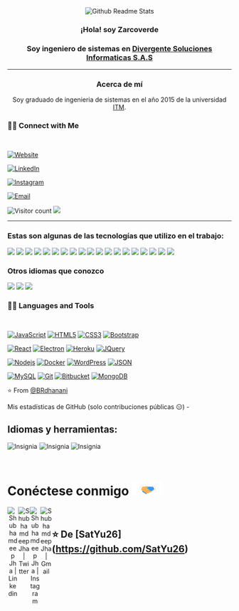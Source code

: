 <html>
<body>
<p align="center">
 <img width="200px" src="https://user-images.githubusercontent.com/31412501/118694241-7db51780-b7d1-11eb-9368-e97f2fed3ad9.png" align="center" alt="Github Readme Stats"/>
 <h3 align='center'>¡Hola! soy Zarcoverde</h3>
 <h3 align='center'>Soy ingeniero de sistemas en <a href="https://www.divergente.net.co/"> Divergente Soluciones Informaticas S.A.S </a></h3>
</p>
<hr>
<h3 align="center">Acerca de mí</h3>
<p align="center" style="text-justify">Soy graduado de ingenieria de sistemas en el año 2015 de la universidad <a href="https://www.itm.edu.co/">ITM<a>.</p>




<h3> 🤝🏻 Connect with Me </h3>

<br>

<p align="center">

<a href="https://shivammalpani.netlify.app/"><img alt="Website" src="https://img.shields.io/badge/shivammalpani.netlify.app-black?style=flat-square&logo=google-chrome"></a>

<a href="https://www.linkedin.com/in/shivam-malpani-47a379198/"><img alt="LinkedIn" src="https://img.shields.io/badge/LinkedIn-Shivam%20Malpani-blue?style=flat-square&logo=linkedin"></a>

<a href="https://www.instagram.com/i__disbalance/"><img alt="Instagram" src="https://img.shields.io/badge/Instagram-i__disbalance-black?style=flat-square&logo=instagram"></a>

<a href="mailto:shivammalpani111@gmail.com"><img alt="Email" src="https://img.shields.io/badge/Email-shivammalpani111@gmail.com-blue?style=flat-square&logo=gmail"></a>

</p>

![Visitor count](https://visitor-badge.laobi.icu/badge?page_id=shivam0110.shivam0110)   <img src="https://media.giphy.com/media/dxn6fRlTIShoeBr69N/giphy.gif" width="30">

<hr>

### Estas son algunas de las tecnologías que utilizo en el trabajo:

<img src = "https://img.shields.io/badge/-HTML5-E34F26?style=flat&logo=html5&logoColor=white"> <img src = "https://img.shields.io/badge/-CSS3 -1572B6? Style = flat & logo = css3 & logoColor = white ">
<img src = "https://img.shields.io/badge/-Bootstrap-563D7C?style=flat&logo=bootstrap&logoColor=white">
<img src = "https://img.shields.io/badge/-JavaScript-eed718?style=flat&logo=javascript&logoColor=ffffff">
<img src = "https://img.shields.io/badge/-Sass-cc6699?style=flat&logo=sass&logoColor=ffffff">
<img src = "https://img.shields.io/badge/-React-000000?style=flat&logo=react&logoColor=00c8ff">
<img src = "https://img.shields.io/badge/-MongoDB-4DB33D?style=flat&logo=mongodb&logoColor=FFFFFF">
<img src = "https://img.shields.io/badge/-GraphQL-e535ab?style=flat&logo=graphql&logoColor=FFFFFF">
<img src = "https://img.shields.io/badge/-MySQL-F29111?style=flat&logo=mysql&logoColor=FFFFFF">
<img src = "https://img.shields.io/badge/-Express.js-787878?style=flat">
<img src = "https://img.shields.io/badge/-Node.js-3C873A?style=flat&logo=Node.js&logoColor=white">
<img src = "https://img.shields.io/badge/-Firebase-FFA611?style=flat&logo=firebase&logoColor=FFFFFF">
<img src = "http://img.shields.io/badge/-Google%20Cloud%20Platform-4285F4?style=flat&logo=google%20cloud&logoColor=white">
<img src = "https://img.shields.io/badge/-Progressive Web Apps-5A0FC8? style = flat">
<img src = "http://img.shields.io/badge/-Git-F1502F?style=flat&logo=git&logoColor=FFFFFF">
<img src = "http://img.shields.io/badge/-Github-000000?style=flat&logo=github&logoColor=FFFFFF">
<img src = "http://img.shields.io/badge/-VS%20Code-007ACC?style=flat&logo=visual%20studio%20code&logoColor=white">
<img src = "http://img.shields.io/badge/-Heroku-430098?style=flat&logo=heroku&logoColor=white">
<img src = "http://img.shields.io/badge/-Vercel-black?style=flat&logo=vercel&logoColor=white">

### Otros idiomas que conozco
<img src = "http://img.shields.io/badge/-Java-F89820?style=flat&logo=java&logoColor=white"> <img src = "https://img.shields.io/badge/-C % 20 &% 20C ++ - 659ad2? Style = flat & logo = c% 2B% 2B & logoColor = ffffff "> <img src =" https://img.shields.io/badge/-Python-black?style=flat&logo=python&logoColor=white " > 




### 👨‍💻 Languages and Tools

<br />

[![JavaScript](https://img.shields.io/badge/-JavaScript-black?style=flat&logo=javascript&link=https://github.com/BRdhanani)](https://github.com/BRdhanani) 
[![HTML5](https://img.shields.io/badge/-HTML5-E34F26?style=flat&logo=html5&logoColor=white&link=https://github.com/BRdhanani)](https://github.com/BRdhanani) 
[![CSS3](https://img.shields.io/badge/-CSS3-1572B6?style=flat&logo=css3&link=https://github.com/BRdhanani)](https://github.com/BRdhanani) 
[![Bootstrap](https://img.shields.io/badge/-Bootstrap-563D7C?style=flat&logo=bootstrap&link=https://github.com/BRdhanani)](https://github.com/BRdhanani) 

[![React](https://img.shields.io/badge/-React-black?style=flat&logo=react&link=https://github.com/BRdhanani)](https://github.com/BRdhanani) 
[![Electron](https://img.shields.io/badge/-Electron-gray?style=flat&logo=electron&link=https://github.com/BRdhanani)](https://github.com/BRdhanani) 
[![Heroku](https://img.shields.io/badge/-Heroku-gray?style=flat&logo=heroku&link=https://github.com/BRdhanani)](https://github.com/BRdhanani) 
[![JQuery](https://img.shields.io/badge/-JQuery-blue?style=flat&logo=jquery&link=https://github.com/BRdhanani)](https://github.com/BRdhanani) 

[![Nodejs](https://img.shields.io/badge/-Nodejs-green?style=flat&logo=Node.js&link=https://github.com/BRdhanani)](https://github.com/BRdhanani) 
[![Docker](https://img.shields.io/badge/-Docker-black?style=flat&logo=docker&link=https://github.com/BRdhanani)](https://github.com/BRdhanani) 
[![WordPress](https://img.shields.io/badge/-WordPress-blue?style=flat&logo=wordpress&link=https://github.com/BRdhanani)](https://github.com/BRdhanani) 
[![JSON](https://img.shields.io/badge/-json-02569B?style=flat&logo=json&link=https://github.com/BRdhanani)](https://github.com/BRdhanani)

[![MySQL](https://img.shields.io/badge/-MySQL-black?style=flat&logo=mysql&link=https://github.com/BRdhanani)](https://github.com/BRdhanani)
[![Git](https://img.shields.io/badge/-Git-black?style=flat&logo=git&link=https://github.com/BRdhanani)](https://github.com/BRdhanani) 
[![Bitbucket](https://img.shields.io/badge/-Bitbucket-blue?style=flat&logo=bitbucket&link=https://github.com/BRdhanani)](https://github.com/BRdhanani)
[![MongoDB](https://img.shields.io/badge/-MongoDB-FCA121?style=flat&logo=mongodb&link=https://github.com/BRdhanani)](https://gitlab.com/BRdhanani) 

⭐️ From [@BRdhanani](https://github.com/BRdhanani)

Mis estadísticas de GitHub (solo contribuciones públicas 😑) -



## Idiomas y herramientas:

<img alt="Insignia" style="flotador: izquierda; margen derecho: 5px;" src="https://img.shields.io/badge/dart-%230175C2.svg?&style=for-the-badge&logo=dart&logoColor=white"/> <img alt="Insignia" style="flotador: izquierda; margen derecho: 5px; " src = "https://img.shields.io/badge/Flutter-%2302569B.svg?&style=for-the-badge&logo=flutter&logoColor=white"/>
<img alt="Insignia" style="float: left; margin-right: 5px;" src="https://img.shields.io/badge/css3%20-%231572B6.svg?&style=for-the-badge&logo=css3&logoColor=white"/>

<br>
  
  # Conéctese conmigo <img src = "https://github.com/SatYu26/SatYu26/blob/master/Assets/Handshake.gif" height = "32px">

<div align="center">
  <a href="https://in.linkedin.com/in/TheDudeThatCode">
    <img align="left" alt="Shubhamdeep Jha | Linkedin" width="24px" src="https://github.com/TheDudeThatCode/TheDudeThatCode/blob/master/Assets/Linkedin.svg"/>
  </a>
  <a href="https://twitter.com/TheDudeThatCode">
    <img align="left" alt="Shubhamdeep Jha | Twitter" width="26px" src="https://github.com/TheDudeThatCode/TheDudeThatCode/blob/master/Assets/Twitter.svg"/>
  </a>
  <a href="https://www.instagram.com/thedudethatcode/">
    <img align="left" alt="Shubhamdeep Jha | Instagram" width="24px" src="https://github.com/TheDudeThatCode/TheDudeThatCode/blob/master/Assets/Instagram.svg"/>
  </a>
  <a href="mailto:shubhamdeepjha@gmail.com">
    <img align="left" alt="Shubhamdeep Jha | Gmail" width="26px" src="https://github.com/TheDudeThatCode/TheDudeThatCode/blob/master/Assets/Gmail.svg"/>
  </a>
  </div>


<br>
</body>
</html>


## ⭐️ De [SatYu26] (https://github.com/SatYu26)

